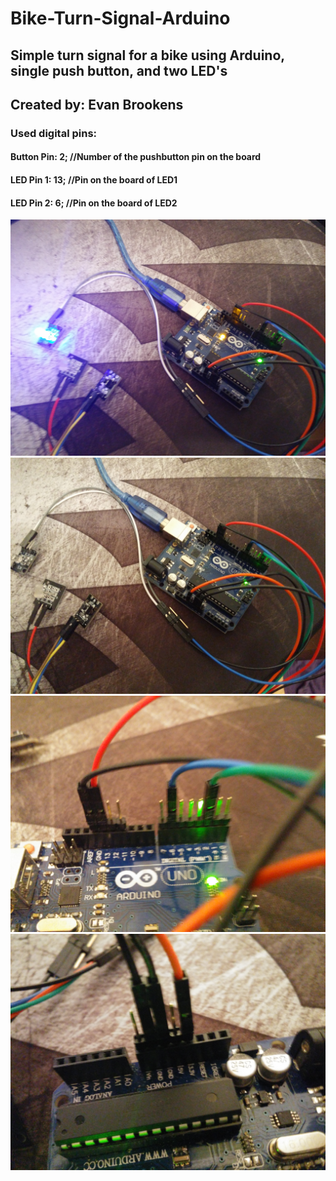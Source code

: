 # Bike-Turn-Signal-Arduino
## Simple turn signal for a bike using Arduino, single push button, and two LED's
## Created by: Evan Brookens
### Used digital pins:
#### Button Pin: 2;     //Number of the pushbutton pin on the board
#### LED Pin 1: 13;     //Pin on the board of LED1
#### LED Pin 2: 6;      //Pin on the board of LED2
![Right Light On](https://github.com/evbr1432/Bike-Turn-Signal-Arduino/blob/master/images/Arduino_bike1.jpg "UNO light on")
![Whole Project](https://github.com/evbr1432/Bike-Turn-Signal-Arduino/blob/master/images/Arduino_bike2.jpg "UNO whole project")
![Pins Used](https://github.com/evbr1432/Bike-Turn-Signal-Arduino/blob/master/images/Arduino_bike3.jpg "UNO Pins Used")
![Power/Ground Pins](https://github.com/evbr1432/Bike-Turn-Signal-Arduino/blob/master/images/Arduino_bike4.jpg "Power/Ground Pins")
